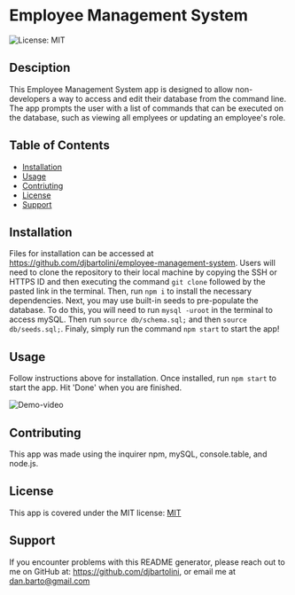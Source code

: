 # Employee Management System

  ![License: MIT](https://img.shields.io/badge/License-MIT-yellow.svg)

  ## Desciption
  This Employee Management System app is designed to allow non-developers a way to access and edit their database from the command line. The app prompts the user with a list of commands that can be executed on the database, such as viewing all emplyees or updating an employee's role. 

  ## Table of Contents
  * [Installation](#installation)
  * [Usage](#usage)
  * [Contriuting](contributing)
  * [License](#license)
  * [Support](support)
  
  ## Installation
  Files for installation can be accessed at https://github.com/djbartolini/employee-management-system. Users will need to clone the repository to their local machine by copying the SSH or HTTPS ID and then executing the command `git clone` followed by the pasted link in the terminal. Then, run `npm i` to install the necessary dependencies. Next, you may use built-in seeds to pre-populate the database. To do this, you will need to run `mysql -uroot` in the terminal to access mySQL. Then run `source db/schema.sql;` and then `source db/seeds.sql;`. Finaly, simply run the command `npm start` to start the app!

  ## Usage
  Follow instructions above for installation. Once installed, run `npm start` to start the app. Hit 'Done' when you are finished.

  ![Demo-video](./assets/demo-video.gif)

  ## Contributing
  This app was made using the inquirer npm, mySQL, console.table, and node.js.

  ## License
  This app is covered under the MIT license: [MIT](https://opensource.org/licenses/MIT)

  ## Support
  If you encounter problems with this README generator, please reach out to me on GitHub at: https://github.com/djbartolini, or email me at dan.barto@gmail.com